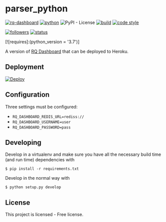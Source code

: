 # parser_python

[![rq-dashboard](https://img.shields.io/github/pipenv/locked/dependency-version/metabolize/rq-dashboard-on-heroku/rq-dashboard?style=flat-square)][pipfile]
[![python](https://img.shields.io/github/pipenv/locked/python-version/metabolize/rq-dashboard-on-heroku?style=flat-square)][pipfile]
![PyPI - License](https://img.shields.io/pypi/l/free?style=flat-square)
[![build](https://img.shields.io/circleci/project/github/metabolize/rq-dashboard-on-heroku?style=flat-square)][build]
[![code style](https://img.shields.io/badge/code%20style-black-black.svg?style=flat-square)][black]

[![followers](https://img.shields.io/github/followers/QuadDarv1ne?style=social)][pipfile]
[![status](https://img.shields.io/uptimerobot/status/m778918918-3e92c097147760ee39d02d36)][pipfile]

[![requires]:(python_version = '3.7')]

[pipfile]: https://github.com/metabolize/rq-dashboard-on-heroku/blob/master/Pipfile
[build]: https://circleci.com/gh/metabolize/rq-dashboard-on-heroku/tree/master
[black]: https://black.readthedocs.io/en/stable/

A version of [RQ Dashboard][] that can be deployed to Heroku.

[rq dashboard]: https://github.com/eoranged/rq-dashboard


## Deployment

[![Deploy](https://www.herokucdn.com/deploy/button.svg)](https://heroku.com/deploy)


## Configuration

Three settings must be configured:

- `RQ_DASHBOARD_REDIS_URL=rediss://`
- `RQ_DASHBOARD_USERNAME=user`
- `RQ_DASHBOARD_PASSWORD=pass`

Developing
----------

Develop in a virtualenv and make sure you have all the necessary build
time (and run time) dependencies with

    $ pip install -r requirements.txt

Develop in the normal way with

    $ python setup.py develop
    
## License

This project is licensed - Free license.
